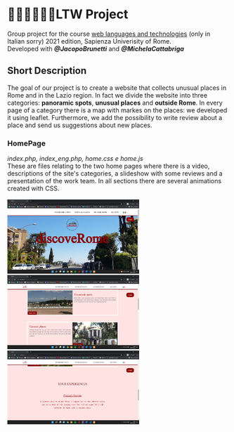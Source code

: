 # :man_technologist::woman_technologist::man_technologist:LTW Project
Group project for the course [web languages and technologies](http://www.diag.uniroma1.it/rosati/ltw/) (only in Italian sorry) 2021 edition, Sapienza Univerisity of Rome.<br>
Developed with ***@JacopoBrunetti*** and ***@MichelaCattabriga***
## Short Description
The goal of our project is to create a website that collects unusual places in Rome and in the Lazio region. In fact we divide the website into three categories: **panoramic spots**, **unusual places** and **outside Rome**. In every page of a category there is a map with markes on the places: we developed it using leaflet. Furthermore, we add the possibility to write review about a place and send us suggestions about new places.<br>
### HomePage
*index.php, index_eng.php, home.css e home.js*<br>
These are files relating to the two home pages where there is a video, descriptions of the site's categories, a slideshow with some reviews and a presentation of the work team. In all sections there are several animations created with CSS.<br><br>
<img src="Home1.png" alt="drawing" width="300"/>
<img src="home2.png" alt="drawing" width="300"/>
<img src="home3.png" alt="drawing" width="300"/>
